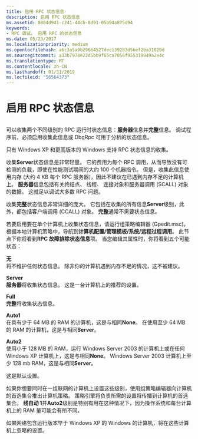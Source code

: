 ```yaml
---
title: 启用 RPC 状态信息
description: 启用 RPC 状态信息
ms.assetid: 8804d941-c241-44cb-8d91-05b94a875d94
keywords:
- RPC 调试、 启用 RPC 的状态信息
ms.date: 05/23/2017
ms.localizationpriority: medium
ms.openlocfilehash: a6c3a5a9b29664527dec139283d56ef2ba31020d
ms.sourcegitcommit: a33b7978e22d5bb9f65ca7056f955319049a2e4c
ms.translationtype: MT
ms.contentlocale: zh-CN
ms.lasthandoff: 01/31/2019
ms.locfileid: "56564373"
---
```

# <a name="enabling-rpc-state-information"></a>启用 RPC 状态信息


## <span id="ddk_enabling_rpc_state_information_dbg"></span><span id="DDK_ENABLING_RPC_STATE_INFORMATION_DBG"></span>


可以收集两个不同级别的 RPC 运行时状态信息：**服务器**信息并**完整**信息。 调试程序前，必须启用收集此信息或 DbgRpc 可用于分析的状态信息。

只有 Windows XP 和更高版本的 Windows 支持 RPC 状态信息的收集。

收集**Server**状态信息是非常轻量。 它的费用为每个 RPC 调用，从而导致没有可检测的负载，即使在性能测试期间的大约 100 个机器指令。 但是，收集此信息使用内存 (大约 4 KB 每个 RPC 服务器)，因此不建议在已遇到内存不足的计算机上。 **服务器**信息包括有关终结点、 线程、 连接对象和服务器调用 (SCALL) 对象的数据。 这就足以调试大多数 RPC 问题。

收集**完整**状态信息非常详细的庞大。 它包括在收集的所有信息**Server**级别，此外，都包括客户端调用 (CCALL) 对象。 **完整**通常不需要状态信息。

若要启用要在单个计算机上收集状态信息，请运行组策略编辑器 (Gpedit.msc)。 根据本地计算机策略中，导航到**计算机配置/管理模板/系统/远程过程调用**。 此节点下你将看到**RPC 故障排除状态信息**项。 当您编辑其属性时，你将看到五个可能状态：

<span id="None"></span><span id="none"></span><span id="NONE"></span>**无**  
将不维护任何状态信息。 除非你的计算机遇到内存不足的情况，这不被建议。

<span id="Server"></span><span id="server"></span><span id="SERVER"></span>**Server**  
**服务器**将收集状态信息。 这是一台计算机上的推荐的设置。

<span id="Full"></span><span id="full"></span><span id="FULL"></span>**Full**  
**完整**将收集状态信息。

<span id="Auto1"></span><span id="auto1"></span><span id="AUTO1"></span>**Auto1**  
在具有少于 64 MB 的 RAM 的计算机，这是与相同**None**。 在使用至少 64 MB 的 RAM 的计算机，这是与相同**Server**。

<span id="Auto2"></span><span id="auto2"></span><span id="AUTO2"></span>**Auto2**  
使用小于 128 MB 的 RAM，运行 Windows Server 2003 的计算机上或在任何 Windows XP 计算机上，这是与相同**None**。 Windows Server 2003 计算机上至少 128 mb RAM，这是与相同**Server**。

这是默认设置。

如果你想要同时在一组联网的计算机上设置这些级别，使用组策略编辑器向计算机的首选集合推出计算机策略。 策略引擎将负责所需的设置将传播到计算机的首选集合。 **线自动 1**并**Auto2**级别是特别有用在这种情况下，因为操作系统和每台计算机上的 RAM 量可能会有所不同。

如果网络包含运行版本早于 Windows XP 的 Windows 的计算机，将在这些计算机上忽略的设置。

 

 





